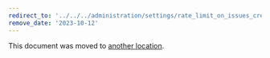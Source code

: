 ```yaml
---
redirect_to: '../../../administration/settings/rate_limit_on_issues_creation.md'
remove_date: '2023-10-12'
---
```


This document was moved to [another location](../../../administration/settings/rate_limit_on_issues_creation.md).

<!-- This redirect file can be deleted after <2023-10-12>. -->
<!-- Redirects that point to other docs in the same project expire in three months. -->
<!-- Redirects that point to docs in a different project or site (for example, link is not relative and starts with `https:`) expire in one year. -->
<!-- Before deletion, see: https://docs.gitlab.com/ee/development/documentation/redirects.html -->
